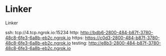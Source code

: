 # Linker
Linker

ssh: tcp://4.tcp.ngrok.io:15234 
http: http://bdb6-2800-484-b87f-3780-48c8-6fe3-6a8b-eb2c.ngrok.io 
https: https://c0d3-2800-484-b87f-3780-48c8-6fe3-6a8b-eb2c.ngrok.io 
testing: http://e8b3-2800-484-b87f-3780-48c8-6fe3-6a8b-eb2c.ngrok.io 